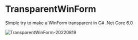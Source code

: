 # TransparentWinForm
Simple try to make a WinForm transparent in C# .Net Core 6.0

![TransparentWinForm-20220819](https://user-images.githubusercontent.com/16463104/185547531-a1a96aba-48b2-461f-86ec-7c344db76b36.png)
